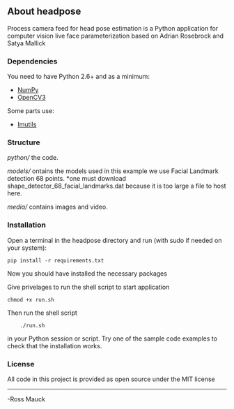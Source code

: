 ## About headpose
Process camera feed for head pose estimation is a Python application for computer vision live face parameterization based on Adrian Rosebrock and Satya Mallick

### Dependencies
You need to have Python 2.6+ and as a minimum:

* [NumPy](http://numpy.scipy.org/)
* [OpenCV3](http://opencv.org/)

Some parts use:

* [Imutils](https://github.com/jrosebr1/imutils)

### Structure

*python/*  the code.

*models/*  ontains the models used in this example we use Facial Landmark detection 68 points.
           *one must download shape_detector_68_facial_landmarks.dat because it is too large a file to host here.

*media/*  contains images and video. 

### Installation

Open a terminal in the headpose directory and run (with sudo if needed on your system):

	pip install -r requirements.txt

Now you should have installed the necessary packages

Give privelages to run the shell script to start application

	chmod +x run.sh

Then run the shell script

        ./run.sh
	
in your Python session or script. Try one of the sample code examples to check that the installation works.

### License

All code in this project is provided as open source under the MIT license


---
-Ross Mauck
